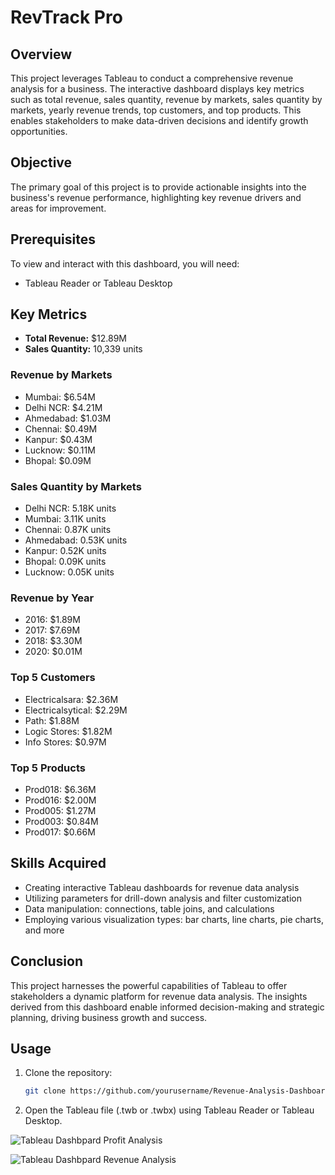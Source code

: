 # RevTrack Pro

## Overview
This project leverages Tableau to conduct a comprehensive revenue analysis for a business. The interactive dashboard displays key metrics such as total revenue, sales quantity, revenue by markets, sales quantity by markets, yearly revenue trends, top customers, and top products. This enables stakeholders to make data-driven decisions and identify growth opportunities.

## Objective
The primary goal of this project is to provide actionable insights into the business's revenue performance, highlighting key revenue drivers and areas for improvement.

## Prerequisites
To view and interact with this dashboard, you will need:
- Tableau Reader or Tableau Desktop

## Key Metrics
- **Total Revenue:** $12.89M
- **Sales Quantity:** 10,339 units

### Revenue by Markets
- Mumbai: $6.54M
- Delhi NCR: $4.21M
- Ahmedabad: $1.03M
- Chennai: $0.49M
- Kanpur: $0.43M
- Lucknow: $0.11M
- Bhopal: $0.09M

### Sales Quantity by Markets
- Delhi NCR: 5.18K units
- Mumbai: 3.11K units
- Chennai: 0.87K units
- Ahmedabad: 0.53K units
- Kanpur: 0.52K units
- Bhopal: 0.09K units
- Lucknow: 0.05K units

### Revenue by Year
- 2016: $1.89M
- 2017: $7.69M
- 2018: $3.30M
- 2020: $0.01M

### Top 5 Customers
- Electricalsara: $2.36M
- Electricalsytical: $2.29M
- Path: $1.88M
- Logic Stores: $1.82M
- Info Stores: $0.97M

### Top 5 Products
- Prod018: $6.36M
- Prod016: $2.00M
- Prod005: $1.27M
- Prod003: $0.84M
- Prod017: $0.66M

## Skills Acquired
- Creating interactive Tableau dashboards for revenue data analysis
- Utilizing parameters for drill-down analysis and filter customization
- Data manipulation: connections, table joins, and calculations
- Employing various visualization types: bar charts, line charts, pie charts, and more

## Conclusion
This project harnesses the powerful capabilities of Tableau to offer stakeholders a dynamic platform for revenue data analysis. The insights derived from this dashboard enable informed decision-making and strategic planning, driving business growth and success.

## Usage
1. Clone the repository:
    ```sh
    git clone https://github.com/yourusername/Revenue-Analysis-Dashboard.git
    ```
2. Open the Tableau file (.twb or .twbx) using Tableau Reader or Tableau Desktop.

![Tableau Dashbpard Profit Analysis](https://github.com/rohanmatt/Profit-Analysis/assets/77683536/b29d1e6e-2764-494b-8550-a21c070f6e0f)

![Tableau Dashbpard Revenue Analysis](https://github.com/rohanmatt/Profit-Analysis/assets/77683536/8b3f06cb-7e25-4364-aa9c-6c06090ff217)


